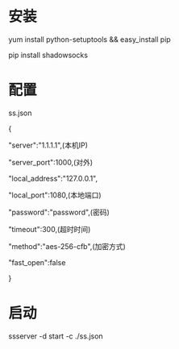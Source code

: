 # 安装
yum install python-setuptools && easy_install pip

pip install shadowsocks
# 配置
ss.json

{

"server":"1.1.1.1",(本机IP)

"server_port":1000,(对外)

"local_address":"127.0.0.1",

"local_port":1080,(本地端口)

"password":"password",(密码)

"timeout":300,(超时时间)

"method":"aes-256-cfb",(加密方式)

"fast_open":false

}
# 启动
ssserver -d start -c ./ss.json

